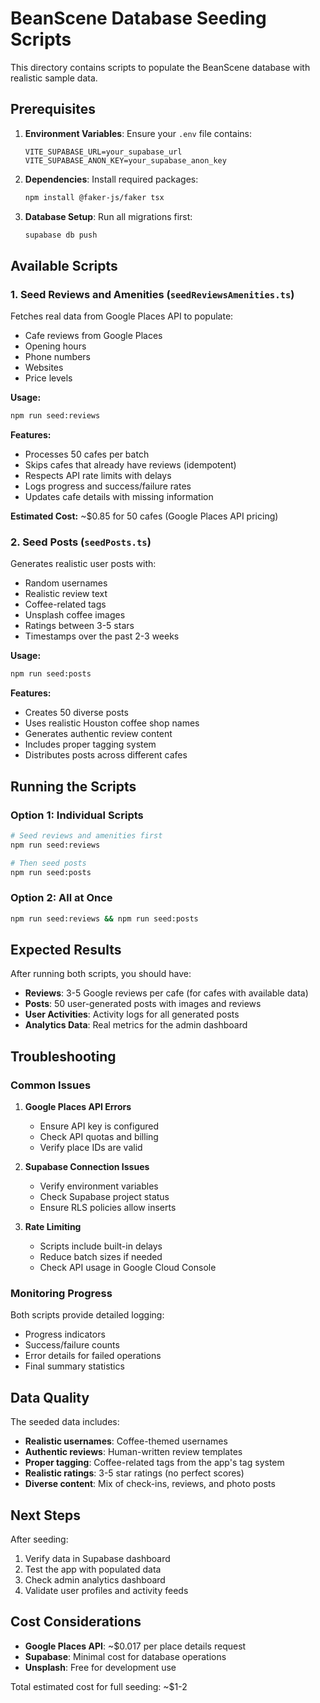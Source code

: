 # BeanScene Database Seeding Scripts

This directory contains scripts to populate the BeanScene database with realistic sample data.

## Prerequisites

1. **Environment Variables**: Ensure your `.env` file contains:
   ```
   VITE_SUPABASE_URL=your_supabase_url
   VITE_SUPABASE_ANON_KEY=your_supabase_anon_key
   ```

2. **Dependencies**: Install required packages:
   ```bash
   npm install @faker-js/faker tsx
   ```

3. **Database Setup**: Run all migrations first:
   ```bash
   supabase db push
   ```

## Available Scripts

### 1. Seed Reviews and Amenities (`seedReviewsAmenities.ts`)

Fetches real data from Google Places API to populate:
- Cafe reviews from Google Places
- Opening hours
- Phone numbers
- Websites
- Price levels

**Usage:**
```bash
npm run seed:reviews
```

**Features:**
- Processes 50 cafes per batch
- Skips cafes that already have reviews (idempotent)
- Respects API rate limits with delays
- Logs progress and success/failure rates
- Updates cafe details with missing information

**Estimated Cost:** ~$0.85 for 50 cafes (Google Places API pricing)

### 2. Seed Posts (`seedPosts.ts`)

Generates realistic user posts with:
- Random usernames
- Realistic review text
- Coffee-related tags
- Unsplash coffee images
- Ratings between 3-5 stars
- Timestamps over the past 2-3 weeks

**Usage:**
```bash
npm run seed:posts
```

**Features:**
- Creates 50 diverse posts
- Uses realistic Houston coffee shop names
- Generates authentic review content
- Includes proper tagging system
- Distributes posts across different cafes

## Running the Scripts

### Option 1: Individual Scripts
```bash
# Seed reviews and amenities first
npm run seed:reviews

# Then seed posts
npm run seed:posts
```

### Option 2: All at Once
```bash
npm run seed:reviews && npm run seed:posts
```

## Expected Results

After running both scripts, you should have:

- **Reviews**: 3-5 Google reviews per cafe (for cafes with available data)
- **Posts**: 50 user-generated posts with images and reviews
- **User Activities**: Activity logs for all generated posts
- **Analytics Data**: Real metrics for the admin dashboard

## Troubleshooting

### Common Issues

1. **Google Places API Errors**
   - Ensure API key is configured
   - Check API quotas and billing
   - Verify place IDs are valid

2. **Supabase Connection Issues**
   - Verify environment variables
   - Check Supabase project status
   - Ensure RLS policies allow inserts

3. **Rate Limiting**
   - Scripts include built-in delays
   - Reduce batch sizes if needed
   - Check API usage in Google Cloud Console

### Monitoring Progress

Both scripts provide detailed logging:
- Progress indicators
- Success/failure counts
- Error details for failed operations
- Final summary statistics

## Data Quality

The seeded data includes:
- **Realistic usernames**: Coffee-themed usernames
- **Authentic reviews**: Human-written review templates
- **Proper tagging**: Coffee-related tags from the app's tag system
- **Realistic ratings**: 3-5 star ratings (no perfect scores)
- **Diverse content**: Mix of check-ins, reviews, and photo posts

## Next Steps

After seeding:
1. Verify data in Supabase dashboard
2. Test the app with populated data
3. Check admin analytics dashboard
4. Validate user profiles and activity feeds

## Cost Considerations

- **Google Places API**: ~$0.017 per place details request
- **Supabase**: Minimal cost for database operations
- **Unsplash**: Free for development use

Total estimated cost for full seeding: ~$1-2
